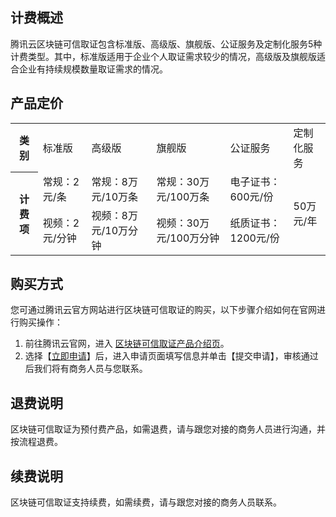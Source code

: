 ## 计费概述
腾讯云区块链可信取证包含标准版、高级版、旗舰版、公证服务及定制化服务5种计费类型。其中，标准版适用于企业个人取证需求较少的情况，高级版及旗舰版适合企业有持续规模数量取证需求的情况。 

## 产品定价
<table>
<tr>
<th>类别</th><td>标准版</td><td>高级版</td><td>旗舰版</td><td>公证服务</td><td>定制化服务</td>
</tr>
<tr>
<th rowspan=2>计费项</th>
<td>常规：2元/条</td>
<td>常规：8万元/10万条</td>
<td>常规：30万元/100万条</td>
<td>电子证书：600元/份</td>
<td rowspan=2>50万元/年</td>
</tr>
<tr>
<td>视频：2元/分钟</td>
<td>视频：8万元/10万分钟</td>
<td>视频：30万元/100万分钟</td>
<td>纸质证书：1200元/份</td>
</tr>
</table>

## 购买方式
您可通过腾讯云官方网站进行区块链可信取证的购买，以下步骤介绍如何在官网进行购买操作：
1. 前往腾讯云官网，进入 [区块链可信取证产品介绍页](https://cloud.tencent.com/product/btoe)。
2. 选择【[立即申请](https://cloud.tencent.com/apply/p/x59bw2k1ysb)】后，进入申请页面填写信息并单击【提交申请】，审核通过后我们将有商务人员与您联系。


## 退费说明
区块链可信取证为预付费产品，如需退费，请与跟您对接的商务人员进行沟通，并按流程退费。

## 续费说明
区块链可信取证支持续费，如需续费，请与跟您对接的商务人员联系。
